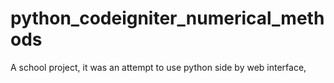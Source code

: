 # python_codeigniter_numerical_methods
A school project, it was an attempt to use python side by web interface, 

